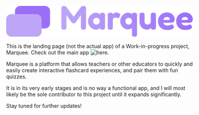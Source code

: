 ![Marquee Logo](./assets/logo/MarqueeLogoText.png)


This is the landing page (not the actual app) of a Work-in-progress project, Marquee. Check out the main app ![here](https://github.com/heather-development/marquee-app).

Marquee is a platform that allows teachers or other educators to quickly and easily create interactive flashcard experiences, and pair them with fun quizzes.

It is in its very early stages and is no way a functional app, and I will most likely be the sole contributor to this project until it expands significantly.

Stay tuned for further updates!
